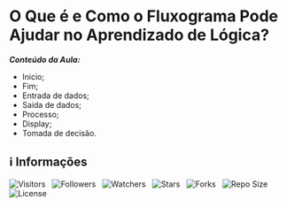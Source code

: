 <!-- Título -->
# O Que é e Como o Fluxograma Pode Ajudar no Aprendizado de Lógica?

***Conteúdo da Aula:***

* Inicio;
* Fim;
* Entrada de dados;
* Saida de dados;
* Processo;
* Display;
* Tomada de decisão.

<!-- Informações -->
## &#8505; Informações

![Visitors](https://api.visitorbadge.io/api/visitors?path=Devsgeeknerd%2Fcla-o-que-com-flu-pod-aju-apr-log-exe-usa-ope-mat-rel-log-log-par-pro-ope-mat-rel-log-bas&label=Visitantes&labelColor=%23700070&labelStyle=none&countColor=%23000fff&style=plastic&color=%23ffffff "Total de Visitantes")
&nbsp;
![Followers](https://img.shields.io/github/followers/Devsgeeknerd?style=p&label=Seguidores&labelColor=800080&color=000fff "Total de Seguidores")
&nbsp;
![Watchers](https://img.shields.io/github/watchers/Devsgeeknerd/cla-o-que-com-flu-pod-aju-apr-log-exe-usa-ope-mat-rel-log-log-par-pro-ope-mat-rel-log-bas?style=p&label=Observadores&labelColor=800080&color=000fff "Total de Observadores")
&nbsp;
![Stars](https://img.shields.io/github/stars/Devsgeeknerd/cla-o-que-com-flu-pod-aju-apr-log-exe-usa-ope-mat-rel-log-log-par-pro-ope-mat-rel-log-bas?style=p&label=Estrelas&labelColor=800080&color=000fff "Total de Estrelas")
&nbsp;
![Forks](https://img.shields.io/github/forks/Devsgeeknerd/cla-o-que-com-flu-pod-aju-apr-log-exe-usa-ope-mat-rel-log-log-par-pro-ope-mat-rel-log-bas?style=p&label=Bifurcações&labelColor=800080&color=000fff "Total de Bifurcações")
&nbsp;
![Repo Size](https://img.shields.io/github/repo-size/Devsgeeknerd/cla-o-que-com-flu-pod-aju-apr-log-exe-usa-ope-mat-rel-log-log-par-pro-ope-mat-rel-log-bas?style=p&label=Tamanho&labelColor=800080&color=000fff "Tamanho do Repositório")
&nbsp;
![License](https://img.shields.io/github/license/Devsgeeknerd/cla-o-que-com-flu-pod-aju-apr-log-exe-usa-ope-mat-rel-log-log-par-pro-ope-mat-rel-log-bas?style=p&label=Licença&labelColor=800080&color=000fff "Licença do Repositório")
